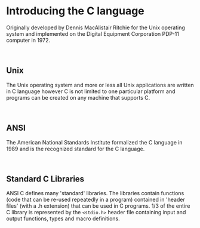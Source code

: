 # Introducing the C language

Originally developed by Dennis MacAlistair Ritchie for the Unix operating system and implemented on the Digital Equipment Corporation PDP-11 computer in 1972.

<br>

## Unix

The Unix operating system and more or less all Unix applications are written in C language however C is not limited to one particular platform and programs can be created on any machine that supports C.

<br>

## ANSI

The American National Standards Institute formalized the C language in 1989 and is the recognized standard for the C language. 

<br>

## Standard C Libraries

ANSI C defines many 'standard' libraries. The libraries contain functions (code that can be re-used repeatedly in a program) contained in 'header files' (with a .h extension) that can be used in C programs. 1/3 of the entire C library is represented by the `<stdio.h>` header file containing input and output functions, types and macro definitions.
